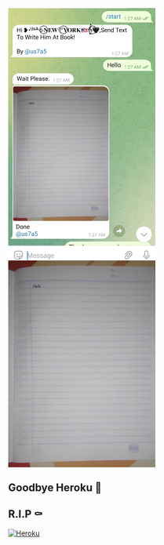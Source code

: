 <img align="center" src="https://github.com/C2BoT/Write-Him-At-Book-in-Telegram-Bot/blob/master/Screenshot_2022-12-22-03-30-43-580-edit_org.telegram.messenger.jpg" width = "300px" />
<img align="center" src="https://github.com/C2BoT/Write-Him-At-Book-in-Telegram-Bot/blob/master/IMG_20221222_033050_636.jpg" width = "300px" />

## Goodbye Heroku 🥲
## R.I.P ⚰️
[![Heroku](https://www.herokucdn.com/deploy/button.svg)](https://heroku.com/deploy?template=https://github.com/C2BoT/Write-Him-At-Book-in-Telegram-Bot)
